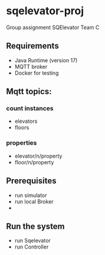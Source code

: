# sqelevator-proj
Group assignment SQElevator Team C

## Requirements
- Java Runtime (version 17)
- MQTT broker
- Docker for testing

## Mqtt topics:
### count instances
- elevators
- floors
### properties
- elevator/n/property
- floor/n/property

## Prerequisites
- run simulator
- run local Broker
- 
## Run the system

- run Sqelevator
- run Controller
